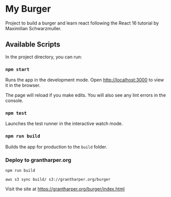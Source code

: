 # My Burger

Project to build a burger and learn react following the React 16 tutorial by Maximilian Schwarzmuller.

## Available Scripts

In the project directory, you can run:

### `npm start`

Runs the app in the development mode.
Open [http://localhost:3000](http://localhost:3000) to view it in the browser.

The page will reload if you make edits.
You will also see any lint errors in the console.

### `npm test`

Launches the test runner in the interactive watch mode.

### `npm run build`

Builds the app for production to the `build` folder.

### Deploy to grantharper.org

`npm run build`

`aws s3 sync build/ s3://grantharper.org/burger`

Visit the site at https://grantharper.org/burger/index.html